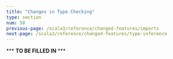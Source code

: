 ```yaml
---
title: "Changes in Type Checking"
type: section
num: 58
previous-page: /scala3/reference/changed-features/imports
next-page: /scala3/reference/changed-features/type-inference
---
```


*** **TO BE FILLED IN** ***
